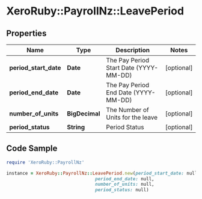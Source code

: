 # XeroRuby::PayrollNz::LeavePeriod

## Properties

Name | Type | Description | Notes
------------ | ------------- | ------------- | -------------
**period_start_date** | **Date** | The Pay Period Start Date (YYYY-MM-DD) | [optional] 
**period_end_date** | **Date** | The Pay Period End Date (YYYY-MM-DD) | [optional] 
**number_of_units** | **BigDecimal** | The Number of Units for the leave | [optional] 
**period_status** | **String** | Period Status | [optional] 

## Code Sample

```ruby
require 'XeroRuby::PayrollNz'

instance = XeroRuby::PayrollNz::LeavePeriod.new(period_start_date: null,
                                 period_end_date: null,
                                 number_of_units: null,
                                 period_status: null)
```


